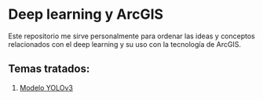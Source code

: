 # Deep learning y ArcGIS

Este repositorio me sirve personalmente para ordenar las ideas y conceptos relacionados con el deep learning y su uso con la tecnología de ArcGIS. 

## Temas tratados:
1. [Modelo YOLOv3](./YOLOv3-imagenes/Imagenes.md)